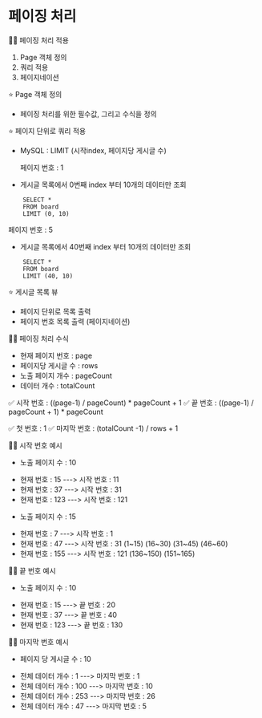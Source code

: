 # 페이징 처리

👨‍🏫 페이징 처리 적용
1. Page 객체 정의
2. 쿼리 적용
3. 페이지네이션

⭐ Page 객체 정의
- 페이징 처리를 위한 필수값, 그리고 수식을 정의

⭐ 페이지 단위로 쿼리 적용
- MySQL : LIMIT (시작index, 페이지당 게시글 수)
  
  페이지 번호 : 1
* 게시글 목록에서 0번째 index 부터 10개의 데이터만 조회
```
    SELECT *
    FROM board
    LIMIT (0, 10)

```
  페이지 번호 : 5
* 게시글 목록에서 40번째 index 부터 10개의 데이터만 조회
```
    SELECT *
    FROM board
    LIMIT (40, 10)

```

⭐ 게시글 목록 뷰
-  페이지 단위로 목록 출력
-  페이지 번호 목록 출력 (페이지네이션)


👨‍🏫 페이징 처리 수식
 * 현재 페이지 번호         : page
 * 페이지당 게시글 수       : rows
 * 노출 페이지 개수         : pageCount
 * 데이터 개수              : totalCount

✅ 시작 번호    : ((page-1) / pageCount) * pageCount + 1
✅ 끝 번호      : ((page-1) / pageCount + 1) * pageCount

✅ 첫 번호      : 1
✅ 마지막 번호  : (totalCount -1) / rows + 1

👨‍🏫 시작 번호 예시
- 노출 페이지 수 : 10
* 현재 번호 : 15        ---> 시작 번호 : 11
* 현재 번호 : 37        ---> 시작 번호 : 31
* 현재 번호 : 123       ---> 시작 번호 : 121

- 노출 페이지 수 : 15
* 현재 번호 : 7         ---> 시작 번호 : 1
* 현재 번호 : 47        ---> 시작 번호 : 31  (1~15) (16~30) (31~45) (46~60)
* 현재 번호 : 155       ---> 시작 번호 : 121 (136~150) (151~165) 

👨‍🏫 끝 번호 예시
- 노출 페이지 수 : 10
* 현재 번호 : 15        ---> 끝 번호 : 20
* 현재 번호 : 37        ---> 끝 번호 : 40
* 현재 번호 : 123       ---> 끝 번호 : 130


👨‍🏫 마지막 번호 예시
- 페이지 당 게시글 수 : 10
* 전체 데이터 개수 : 1          ---> 마지막 번호 : 1
* 전체 데이터 개수 : 100        ---> 마지막 번호 : 10
* 전체 데이터 개수 : 253        ---> 마지막 번호 : 26
* 전체 데이터 개수 : 47         ---> 마지막 번호 : 5